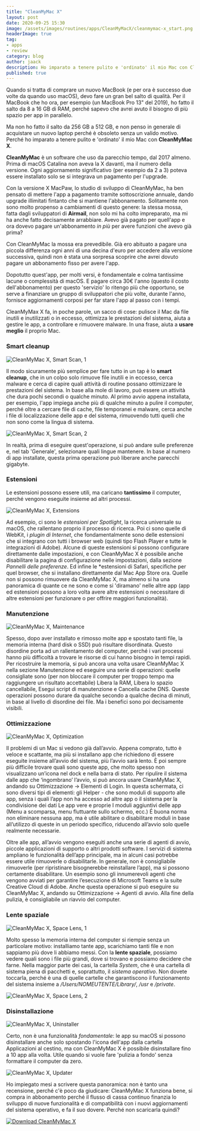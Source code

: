 ```yaml
---
title: "CleanMyMac X"
layout: post
date: 2020-09-25 15:30
image: /assets/images/routines/apps/CleanMyMacX/cleanmymac-x_start.png
headerImage: true
tag:
- apps
- review
category: blog
author: jaack
description: Ho imparato a tenere pulito e 'ordinato' il mio Mac con CleanMyMac X
published: true
---
```


Quando si tratta di comprare un nuovo MacBook (e per ora è successo due volte da quando uso macOS), devo fare un gran bel salto di qualità. Per il MacBook che ho ora, per esempio (un MacBook Pro 13" del 2019), ho fatto il salto da 8 a 16 GB di RAM, perché sapevo che avrei avuto il bisogno di più spazio per app in parallelo.

Ma non ho fatto il salto da 256 GB a 512 GB, e non penso in generale di acquistare un nuovo laptop perché è obsoleto senza un valido motivo. Perché ho imparato a tenere pulito e 'ordinato' il mio Mac con **CleanMyMac X**.

**CleanMyMac** è un software che uso da parecchio tempo, dal 2017 almeno. Prima di macOS Catalina non aveva la X davanti, ma il numero della versione. Ogni aggiornamento significativo (per esempio da 2 a 3) poteva essere installato solo se si integrava un pagamento per l'upgrade.

Con la versione X MacPaw, lo studio di sviluppo di CleanMyMac, ha ben pensato di mettere l'app a pagamento tramite sottoscrizione annuale, dando upgrade illimitati fintanto che si mantiene l'abbonamento. Solitamente non sono molto propenso a cambiamenti di questo genere: la stessa mossa, fatta dagli sviluppatori di **Airmail**, non solo mi ha colto impreparato, ma mi ha anche fatto decisamente arrabbiare. Avevo già pagato per quell'app e ora dovevo pagare un'abbonamento *in più* per avere funzioni che avevo già prima?

Con CleanMyMac la mossa era prevedibile. Già ero abituato a pagare una piccola differenza ogni anni di una decina d'euro per accedere alla versione successiva, quindi non è stata una sorpresa scoprire che avrei dovuto pagare un abbonamento fisso per avere l'app.

Dopotutto quest'app, per molti versi, è fondamentale e colma tantissime lacune o complessità di macOS. E pagare circa 30€ l'anno (questo il costo dell'abbonamento) per questo 'servizio' lo ritengo più che opportuno, se serve a finanziare un gruppo di sviluppatori che più volte, durante l'anno, fornisce aggiornamenti corposi per far stare l'app al passo con i tempi.

CleanMyMax X fa, in poche parole, un sacco di cose: pulisce il Mac da file inutili e inutilizzati o in eccesso, ottimizza le prestazioni del sistema, aiuta a gestire le app, a controllare e rimuovere malware. In una frase, aiuta a **usare meglio** il proprio Mac.

### Smart cleanup

<img class="image" src="{{base}}/assets/images/routines/apps/CleanMyMacX/cleanmymac-x_smart-scan-1.png" alt="CleanMyMac X, Smart Scan, 1" />

Il modo sicuramente più semplice per fare tutto in un tap è lo **smart cleanup**, che in un colpo solo rimuove file inutili e in eccesso, cerca malware e cerca di capire quali attività di routine possano ottimizzare le prestazioni del sistema.
In base alla mole di lavoro, può essere un attività che dura pochi secondi o qualche minuto. Al primo avvio appena installata, per esempio, l'app impiega anche più di qualche minuto a pulire il computer, perché oltre a cercare file di cache, file temporanei e malware, cerca anche i file di localizzazione delle app e del sistema, rimuovendo tutti quelli che non sono come la lingua di sistema.

<img class="image" src="{{base}}/assets/images/routines/apps/CleanMyMacX/cleanmymac-x_smart-scan-2.png" alt="CleanMyMac X, Smart Scan, 2" />

In realtà, prima di eseguire quest'operazione, si può andare sulle preferenze e, nel tab 'Generale', selezionare quali lingue mantenere. In base al numero di app installate, questa prima operazione può liberare anche parecchi gigabyte.

### Estensioni

Le estensioni possono essere utili, ma caricano **tantissimo** il computer, perché vengono eseguite insieme ad altri processi.

<img class="image" src="{{base}}/assets/images/routines/apps/CleanMyMacX/cleanmymac-x_extensions.png" alt="CleanMyMac X, Extensions" />

Ad esempio, ci sono le *estensioni per Spotlight*, la ricerca universale su macOS, che rallentano proprio il processo di ricerca. Poi ci sono quelle di WebKit, i *plugin di Internet*, che fondamentalmente sono delle estensioni che si integrano con tutti i browser web (quindi tipo Flash Player e tutte le integrazioni di Adobe). Alcune di queste estensioni si possono configurare direttamente dalle impostazioni, e con CleanMyMac X è possibile anche disabilitare la pagina di configurazione nelle impostazioni, dalla sezione *Pannelli delle preferenze*. Ed infine le *estensioni di Safari, specifiche per quel browser, che si installano direttamente dal Mac App Store ora. Quelle non si possono rimuovere da CleanMyMac X, ma almeno si ha una panoramica di quante ce ne sono e come si 'diramano' nelle altre app (app ed estensioni possono a loro volta avere altre estensioni o necessitare di altre estensioni per funzionare o per offrire maggiori funzionalità).

### Manutenzione

<img class="image" src="{{base}}/assets/images/routines/apps/CleanMyMacX/cleanmymac-x_maintenance.png" alt="CleanMyMac X, Maintenance" />

Spesso, dopo aver installato e rimosso molte app e spostato tanti file, la memoria interna (hard disk o SSD) può risultare disordinata. Questo disordine porta ad un rallentamento del computer, perché i vari processi hanno più difficoltà a trovare le risorse di cui hanno bisogno in tempi rapidi. Per ricostruire la memoria, si può ancora una volta usare CleanMyMac X nella sezione Manutenzione ed eseguire una serie di operazioni: quelle consigliate sono (per non bloccare il computer per troppo tempo ma raggiungere un risultato accettabile) Libera la RAM, Libera lo spazio cancellabile, Esegui script di manutenzione e Cancella cache DNS. Queste operazioni possono durare da qualche secondo a qualche decina di minuti, in base al livello di disordine dei file. Ma i benefici sono poi decisamente visibili.

### Ottimizzazione

<img class="image" src="{{base}}/assets/images/routines/apps/CleanMyMacX/cleanmymac-x_optimization.png" alt="CleanMyMac X, Optimization" />

Il problemi di un Mac si vedono già dall’avvio. Appena comprato, tutto è veloce e scattante, ma più si installano app che richiedono di essere eseguite insieme all’avvio del sistema, più l’avvio sarà lento. È poi sempre più difficile trovare quali sono queste app, che molto spesso non visualizzano un’icona nel dock e nella barra di stato. Per ripulire il sistema dalle app che ‘ingombrano’ l’avvio, si può ancora usare CleanMyMac X, andando su Ottimizzazione -> Elementi di Login. In questa schermata, ci sono diversi tipi di elementi:
gli Helper - che sono moduli di supporto alle app, senza i quali l’app non ha accesso ad altre app o il sistema per la condivisione dei dati
Le app vere e proprie
I moduli aggiuntivi delle app (Menu a scomparsa, menu fluttuante sullo schermo, ecc.)
É buona norma non eliminare nessuna app, ma è utile abilitare o disabilitare moduli in base all’utilizzo di queste in un periodo specifico, riducendo all’avvio solo quelle realmente necessarie.

Oltre alle app, all’avvio vengono eseguiti anche una serie di agenti di avvio, piccole applicazioni di supporto o altri prodotti software. I servizi di sistema ampliano le funzionalità dell’app principale, ma in alcuni casi potrebbe essere utile rimuoverle o disabilitarle. In generale, non è consigliabile rimuoverle (per ripristinare bisognerebbe reinstallare l’app), ma si possono certamente disabilitare. Un esempio sono gli innumerevoli agenti che vengono avviati per garantire l’esecuzione di Microsoft Teams e la suite Creative Cloud di Adobe. Anche questa operazione si può eseguire su CleanMyMac X, andando su Ottimizzazione -> Agenti di avvio. Alla fine della pulizia, è consigliabile un riavvio del computer.

### Lente spaziale

<img class="image" src="{{base}}/assets/images/routines/apps/CleanMyMacX/cleanmymac-x_space-lens-1.png" alt="CleanMyMac X, Space Lens, 1" />

Molto spesso la memoria interna del computer si riempie senza un particolare motivo: installiamo tante app, scarichiamo tanti file e non sappiamo più dove li abbiamo messi. Con la **lente spaziale**, possiamo vedere quali sono i file più grandi, dove si trovano e possiamo decidere che farne. Nella maggior parte dei casi, la cartella *System*, che è una cartella di sistema piena di pacchetti e, soprattutto, il *sistema operativo*. Non dovete toccarla, perché è una di quelle cartelle che garantiscono il funzionamento del sistema insieme a */Users/NOMEUTENTE/Library/*, */usr* e */private*.

<img class="image" src="{{base}}/assets/images/routines/apps/CleanMyMacX/cleanmymac-x_space-lens-2.png" alt="CleanMyMac X, Space Lens, 2" />

### Disinstallazione

<img class="image" src="{{base}}/assets/images/routines/apps/CleanMyMacX/cleanmymac-x_uninstaller.png" alt="CleanMyMac X, Uninstaller" />

Certo, non è una funzionalità *fondamentale*: le app su macOS si possono disinstallare anche solo spostando l'icona dell'app dalla cartella Applicazioni al cestino, ma con CleanMyMac X è possibile disinstallare fino a 10 app alla volta. Utile quando si vuole fare 'pulizia a fondo' senza formattare il computer da zero.

<img class="image" src="{{base}}/assets/images/routines/apps/CleanMyMacX/cleanmymac-x_updater.png" alt="CleanMyMac X, Updater" />

Ho impiegato mesi a scrivere questa panoramica: non è tanto una recensione, perché c'è poco da giudicare: CleanMyMac X funziona bene, si compra in abbonamento perché il flusso di cassa continuo finanzia lo sviluppo di nuove funzionalità e di compatibilità con i nuovi aggiornamenti del sistema operativo, e fa il suo dovere. Perché non scaricarla quindi?

<a href="https://macpaw.audw.net/c/2275161/63812/1733"><img class="image" src="{{base}}/assets/images/routines/apps/CleanMyMacX/Ad_CleanMyMacX.png" alt="Download CleanMyMac X"></a>
